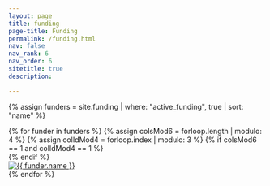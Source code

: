 ```yaml
---
layout: page
title: funding
page-title: Funding
permalink: /funding.html
nav: false
nav_rank: 6
nav_order: 6
sitetitle: true
description:

---
```


{% assign funders = site.funding | where: "active_funding", true | sort: "name" %}
<div class="d-flex flex-wrap align-content-stretch justify-content-center m-n2 pt-4 no-gutters">
    {% for funder in funders %}
        {% assign colsMod6 = forloop.length | modulo: 4 %}
        {% assign colIdMod4 = forloop.index | modulo: 3 %}
        {% if colsMod6 == 1 and colIdMod4 == 1 %}<div class="col-md-3 w-100"></div>{% endif %}
        <div class="col-4 col-sm-1 col-md-3 mb-2">
            <a href="{{ funder.website }}" class="no-decoration">
                <div class="card hoverable h-80 w-80 m-1">
                    <img src="{{ '/assets/img/funding/' | append: funder.image | relative_url }}" class="card-img-top" alt="{{ funder.name }}" />
                  <!--  <div class="card-body pb-2 pt-2 pl-1 pr-1">
                        <div class="card-title m-0" style="height: 6rem; text-align:center; font-size: 95%;">{{ funder.name }}</div> 
                    </div> -->
                </div>
            </a>
        </div>
    {% endfor %}
</div>

